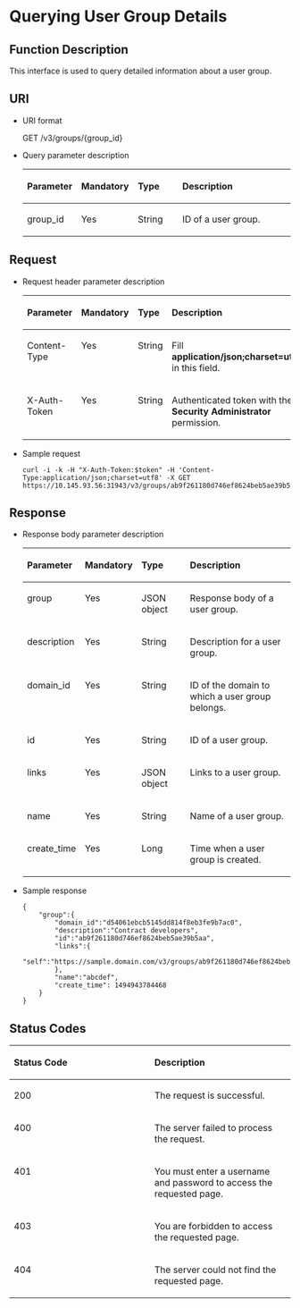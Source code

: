 # Querying User Group Details<a name="en-us_topic_0057845618"></a>

## Function Description<a name="section374725841447"></a>

This interface is used to query detailed information about a user group.

## **URI**<a name="section37905744151541"></a>

-   URI format

    GET /v3/groups/\{group\_id\}

-   Query parameter description

    <a name="table1045846915195"></a>
    <table><thead align="left"><tr id="row5974534815195"><th class="cellrowborder" valign="top" width="19.36%" id="mcps1.1.5.1.1"><p id="p753502915195"><a name="p753502915195"></a><a name="p753502915195"></a><strong id="b84235270611173"><a name="b84235270611173"></a><a name="b84235270611173"></a>Parameter</strong></p>
    </th>
    <th class="cellrowborder" valign="top" width="19.24%" id="mcps1.1.5.1.2"><p id="p635761415195"><a name="p635761415195"></a><a name="p635761415195"></a><strong id="a105e6ed8c3de4c5a9dde97ae5a71071e_1"><a name="a105e6ed8c3de4c5a9dde97ae5a71071e_1"></a><a name="a105e6ed8c3de4c5a9dde97ae5a71071e_1"></a>Mandatory</strong></p>
    </th>
    <th class="cellrowborder" valign="top" width="17.05%" id="mcps1.1.5.1.3"><p id="p4520476015195"><a name="p4520476015195"></a><a name="p4520476015195"></a><strong id="b842352706143526_1"><a name="b842352706143526_1"></a><a name="b842352706143526_1"></a>Type</strong></p>
    </th>
    <th class="cellrowborder" valign="top" width="44.35%" id="mcps1.1.5.1.4"><p id="p3770697115195"><a name="p3770697115195"></a><a name="p3770697115195"></a><strong id="b20601766145329"><a name="b20601766145329"></a><a name="b20601766145329"></a>Description</strong></p>
    </th>
    </tr>
    </thead>
    <tbody><tr id="row3436579015195"><td class="cellrowborder" valign="top" width="19.36%" headers="mcps1.1.5.1.1 "><p id="p3216557715195"><a name="p3216557715195"></a><a name="p3216557715195"></a>group_id</p>
    </td>
    <td class="cellrowborder" valign="top" width="19.24%" headers="mcps1.1.5.1.2 "><p id="p5527494915195"><a name="p5527494915195"></a><a name="p5527494915195"></a>Yes</p>
    </td>
    <td class="cellrowborder" valign="top" width="17.05%" headers="mcps1.1.5.1.3 "><p id="p4808588115195"><a name="p4808588115195"></a><a name="p4808588115195"></a>String</p>
    </td>
    <td class="cellrowborder" valign="top" width="44.35%" headers="mcps1.1.5.1.4 "><p id="p264231815195"><a name="p264231815195"></a><a name="p264231815195"></a>ID of a user group.</p>
    </td>
    </tr>
    </tbody>
    </table>


## **Request**<a name="section24249773152039"></a>

-   Request header parameter description

    <a name="en-us_topic_0032920307_table21736211"></a>
    <table><thead align="left"><tr id="en-us_topic_0032920307_row48433347"><th class="cellrowborder" valign="top" width="19.49%" id="mcps1.1.5.1.1"><p id="en-us_topic_0032920307_p30787047"><a name="en-us_topic_0032920307_p30787047"></a><a name="en-us_topic_0032920307_p30787047"></a><strong id="a173ae121cc9e48328ca613e72f2a1504"><a name="a173ae121cc9e48328ca613e72f2a1504"></a><a name="a173ae121cc9e48328ca613e72f2a1504"></a>Parameter</strong></p>
    </th>
    <th class="cellrowborder" valign="top" width="18.86%" id="mcps1.1.5.1.2"><p id="en-us_topic_0032920307_p10722842"><a name="en-us_topic_0032920307_p10722842"></a><a name="en-us_topic_0032920307_p10722842"></a><strong id="a105e6ed8c3de4c5a9dde97ae5a71071e_3"><a name="a105e6ed8c3de4c5a9dde97ae5a71071e_3"></a><a name="a105e6ed8c3de4c5a9dde97ae5a71071e_3"></a>Mandatory</strong></p>
    </th>
    <th class="cellrowborder" valign="top" width="19.34%" id="mcps1.1.5.1.3"><p id="en-us_topic_0032920307_p63243911"><a name="en-us_topic_0032920307_p63243911"></a><a name="en-us_topic_0032920307_p63243911"></a><strong id="b842352706143526_3"><a name="b842352706143526_3"></a><a name="b842352706143526_3"></a>Type</strong></p>
    </th>
    <th class="cellrowborder" valign="top" width="42.309999999999995%" id="mcps1.1.5.1.4"><p id="en-us_topic_0032920307_p22483156"><a name="en-us_topic_0032920307_p22483156"></a><a name="en-us_topic_0032920307_p22483156"></a><strong id="b1522845415265"><a name="b1522845415265"></a><a name="b1522845415265"></a>Description</strong></p>
    </th>
    </tr>
    </thead>
    <tbody><tr id="en-us_topic_0032920307_row9196329"><td class="cellrowborder" valign="top" width="19.49%" headers="mcps1.1.5.1.1 "><p id="en-us_topic_0032920307_p6705199"><a name="en-us_topic_0032920307_p6705199"></a><a name="en-us_topic_0032920307_p6705199"></a>Content-Type</p>
    </td>
    <td class="cellrowborder" valign="top" width="18.86%" headers="mcps1.1.5.1.2 "><p id="en-us_topic_0032920307_p6250253"><a name="en-us_topic_0032920307_p6250253"></a><a name="en-us_topic_0032920307_p6250253"></a>Yes</p>
    </td>
    <td class="cellrowborder" valign="top" width="19.34%" headers="mcps1.1.5.1.3 "><p id="en-us_topic_0032920307_p36508524"><a name="en-us_topic_0032920307_p36508524"></a><a name="en-us_topic_0032920307_p36508524"></a>String</p>
    </td>
    <td class="cellrowborder" valign="top" width="42.309999999999995%" headers="mcps1.1.5.1.4 "><p id="en-us_topic_0032920307_p4400500"><a name="en-us_topic_0032920307_p4400500"></a><a name="en-us_topic_0032920307_p4400500"></a>Fill <strong id="b842352706161331"><a name="b842352706161331"></a><a name="b842352706161331"></a>application/json;charset=utf8</strong> in this field.</p>
    </td>
    </tr>
    <tr id="en-us_topic_0032920307_row39604502"><td class="cellrowborder" valign="top" width="19.49%" headers="mcps1.1.5.1.1 "><p id="en-us_topic_0032920307_p53848109"><a name="en-us_topic_0032920307_p53848109"></a><a name="en-us_topic_0032920307_p53848109"></a>X-Auth-Token</p>
    </td>
    <td class="cellrowborder" valign="top" width="18.86%" headers="mcps1.1.5.1.2 "><p id="en-us_topic_0032920307_p66729601"><a name="en-us_topic_0032920307_p66729601"></a><a name="en-us_topic_0032920307_p66729601"></a>Yes</p>
    </td>
    <td class="cellrowborder" valign="top" width="19.34%" headers="mcps1.1.5.1.3 "><p id="en-us_topic_0032920307_p36388601"><a name="en-us_topic_0032920307_p36388601"></a><a name="en-us_topic_0032920307_p36388601"></a>String</p>
    </td>
    <td class="cellrowborder" valign="top" width="42.309999999999995%" headers="mcps1.1.5.1.4 "><p id="p2531632811434"><a name="p2531632811434"></a><a name="p2531632811434"></a>Authenticated token with the <strong id="b750798910387"><a name="b750798910387"></a><a name="b750798910387"></a>Security Administrator</strong> permission.</p>
    </td>
    </tr>
    </tbody>
    </table>


-   Sample request

    ```
    curl -i -k -H "X-Auth-Token:$token" -H 'Content-Type:application/json;charset=utf8' -X GET https://10.145.93.56:31943/v3/groups/ab9f261180d746ef8624beb5ae39b5aa
    ```


## **Response**<a name="section58835528153619"></a>

-   Response body parameter description

    <a name="table1056195410010"></a>
    <table><thead align="left"><tr id="row2747156110010"><th class="cellrowborder" valign="top" width="18.81188118811881%" id="mcps1.1.5.1.1"><p id="p447620910517"><a name="p447620910517"></a><a name="p447620910517"></a><strong id="b1709237332"><a name="b1709237332"></a><a name="b1709237332"></a>Parameter</strong></p>
    </th>
    <th class="cellrowborder" valign="top" width="19.761976197619763%" id="mcps1.1.5.1.2"><p id="p17754564499"><a name="p17754564499"></a><a name="p17754564499"></a><strong id="a105e6ed8c3de4c5a9dde97ae5a71071e_5"><a name="a105e6ed8c3de4c5a9dde97ae5a71071e_5"></a><a name="a105e6ed8c3de4c5a9dde97ae5a71071e_5"></a>Mandatory</strong></p>
    </th>
    <th class="cellrowborder" valign="top" width="19.01190119011901%" id="mcps1.1.5.1.3"><p id="p755696810517"><a name="p755696810517"></a><a name="p755696810517"></a><strong id="b842352706143526_5"><a name="b842352706143526_5"></a><a name="b842352706143526_5"></a>Type</strong></p>
    </th>
    <th class="cellrowborder" valign="top" width="42.41424142414241%" id="mcps1.1.5.1.4"><p id="p6407638510517"><a name="p6407638510517"></a><a name="p6407638510517"></a><strong id="b230267746154854"><a name="b230267746154854"></a><a name="b230267746154854"></a>Description</strong></p>
    </th>
    </tr>
    </thead>
    <tbody><tr id="row570214510010"><td class="cellrowborder" valign="top" width="18.81188118811881%" headers="mcps1.1.5.1.1 "><p id="p5922062510010"><a name="p5922062510010"></a><a name="p5922062510010"></a>group</p>
    </td>
    <td class="cellrowborder" valign="top" width="19.761976197619763%" headers="mcps1.1.5.1.2 "><p id="p87595644915"><a name="p87595644915"></a><a name="p87595644915"></a>Yes</p>
    </td>
    <td class="cellrowborder" valign="top" width="19.01190119011901%" headers="mcps1.1.5.1.3 "><p id="p5331155510010"><a name="p5331155510010"></a><a name="p5331155510010"></a>JSON object</p>
    </td>
    <td class="cellrowborder" valign="top" width="42.41424142414241%" headers="mcps1.1.5.1.4 "><p id="p2326866010010"><a name="p2326866010010"></a><a name="p2326866010010"></a>Response body of a user group.</p>
    </td>
    </tr>
    <tr id="row809135110010"><td class="cellrowborder" valign="top" width="18.81188118811881%" headers="mcps1.1.5.1.1 "><p id="p53468292105715"><a name="p53468292105715"></a><a name="p53468292105715"></a>description</p>
    </td>
    <td class="cellrowborder" valign="top" width="19.761976197619763%" headers="mcps1.1.5.1.2 "><p id="p1875135616490"><a name="p1875135616490"></a><a name="p1875135616490"></a>Yes</p>
    </td>
    <td class="cellrowborder" valign="top" width="19.01190119011901%" headers="mcps1.1.5.1.3 "><p id="p852996010010"><a name="p852996010010"></a><a name="p852996010010"></a>String</p>
    </td>
    <td class="cellrowborder" valign="top" width="42.41424142414241%" headers="mcps1.1.5.1.4 "><p id="p1983818310010"><a name="p1983818310010"></a><a name="p1983818310010"></a>Description for a user group.</p>
    </td>
    </tr>
    <tr id="row23913924105725"><td class="cellrowborder" valign="top" width="18.81188118811881%" headers="mcps1.1.5.1.1 "><p id="p13898724105725"><a name="p13898724105725"></a><a name="p13898724105725"></a>domain_id</p>
    </td>
    <td class="cellrowborder" valign="top" width="19.761976197619763%" headers="mcps1.1.5.1.2 "><p id="p157565634918"><a name="p157565634918"></a><a name="p157565634918"></a>Yes</p>
    </td>
    <td class="cellrowborder" valign="top" width="19.01190119011901%" headers="mcps1.1.5.1.3 "><p id="p52054821105725"><a name="p52054821105725"></a><a name="p52054821105725"></a>String</p>
    </td>
    <td class="cellrowborder" valign="top" width="42.41424142414241%" headers="mcps1.1.5.1.4 "><p id="p55690967105725"><a name="p55690967105725"></a><a name="p55690967105725"></a>ID of the domain to which a user group belongs.</p>
    </td>
    </tr>
    <tr id="row43504723105810"><td class="cellrowborder" valign="top" width="18.81188118811881%" headers="mcps1.1.5.1.1 "><p id="p55998188105810"><a name="p55998188105810"></a><a name="p55998188105810"></a>id</p>
    </td>
    <td class="cellrowborder" valign="top" width="19.761976197619763%" headers="mcps1.1.5.1.2 "><p id="p375175610498"><a name="p375175610498"></a><a name="p375175610498"></a>Yes</p>
    </td>
    <td class="cellrowborder" valign="top" width="19.01190119011901%" headers="mcps1.1.5.1.3 "><p id="p39559385105810"><a name="p39559385105810"></a><a name="p39559385105810"></a>String</p>
    </td>
    <td class="cellrowborder" valign="top" width="42.41424142414241%" headers="mcps1.1.5.1.4 "><p id="p50193635105810"><a name="p50193635105810"></a><a name="p50193635105810"></a>ID of a user group.</p>
    </td>
    </tr>
    <tr id="row42687591105820"><td class="cellrowborder" valign="top" width="18.81188118811881%" headers="mcps1.1.5.1.1 "><p id="p48644001105820"><a name="p48644001105820"></a><a name="p48644001105820"></a>links</p>
    </td>
    <td class="cellrowborder" valign="top" width="19.761976197619763%" headers="mcps1.1.5.1.2 "><p id="p1876556104917"><a name="p1876556104917"></a><a name="p1876556104917"></a>Yes</p>
    </td>
    <td class="cellrowborder" valign="top" width="19.01190119011901%" headers="mcps1.1.5.1.3 "><p id="p47850047105820"><a name="p47850047105820"></a><a name="p47850047105820"></a>JSON object</p>
    </td>
    <td class="cellrowborder" valign="top" width="42.41424142414241%" headers="mcps1.1.5.1.4 "><p id="p50648609105820"><a name="p50648609105820"></a><a name="p50648609105820"></a>Links to a user group.</p>
    </td>
    </tr>
    <tr id="row1704891105830"><td class="cellrowborder" valign="top" width="18.81188118811881%" headers="mcps1.1.5.1.1 "><p id="p15344026105830"><a name="p15344026105830"></a><a name="p15344026105830"></a>name</p>
    </td>
    <td class="cellrowborder" valign="top" width="19.761976197619763%" headers="mcps1.1.5.1.2 "><p id="p57695694919"><a name="p57695694919"></a><a name="p57695694919"></a>Yes</p>
    </td>
    <td class="cellrowborder" valign="top" width="19.01190119011901%" headers="mcps1.1.5.1.3 "><p id="p34906626105830"><a name="p34906626105830"></a><a name="p34906626105830"></a>String</p>
    </td>
    <td class="cellrowborder" valign="top" width="42.41424142414241%" headers="mcps1.1.5.1.4 "><p id="p8864442105830"><a name="p8864442105830"></a><a name="p8864442105830"></a>Name of a user group.</p>
    </td>
    </tr>
    <tr id="row1815813393114"><td class="cellrowborder" valign="top" width="18.81188118811881%" headers="mcps1.1.5.1.1 "><p id="p41591433113114"><a name="p41591433113114"></a><a name="p41591433113114"></a>create_time</p>
    </td>
    <td class="cellrowborder" valign="top" width="19.761976197619763%" headers="mcps1.1.5.1.2 "><p id="p19761056154914"><a name="p19761056154914"></a><a name="p19761056154914"></a>Yes</p>
    </td>
    <td class="cellrowborder" valign="top" width="19.01190119011901%" headers="mcps1.1.5.1.3 "><p id="p515903373115"><a name="p515903373115"></a><a name="p515903373115"></a>Long</p>
    </td>
    <td class="cellrowborder" valign="top" width="42.41424142414241%" headers="mcps1.1.5.1.4 "><p id="p315918330319"><a name="p315918330319"></a><a name="p315918330319"></a>Time when a user group is created.</p>
    </td>
    </tr>
    </tbody>
    </table>

-   Sample response

    ```
    {
        "group":{
            "domain_id":"d54061ebcb5145dd814f8eb3fe9b7ac0",
            "description":"Contract developers",
            "id":"ab9f261180d746ef8624beb5ae39b5aa",
            "links":{
                "self":"https://sample.domain.com/v3/groups/ab9f261180d746ef8624beb5ae39b5aa"
            },
            "name":"abcdef",
            "create_time": 1494943784468
        }
    }
    ```


## **Status Codes**<a name="section5556784894735"></a>

<a name="en-us_topic_0032920307_table25927028"></a>
<table><thead align="left"><tr id="en-us_topic_0032920307_row10578662"><th class="cellrowborder" valign="top" width="50%" id="mcps1.1.3.1.1"><p id="en-us_topic_0032920307_p51565323"><a name="en-us_topic_0032920307_p51565323"></a><a name="en-us_topic_0032920307_p51565323"></a><strong id="b2587340315265"><a name="b2587340315265"></a><a name="b2587340315265"></a>Status Code</strong></p>
</th>
<th class="cellrowborder" valign="top" width="50%" id="mcps1.1.3.1.2"><p id="en-us_topic_0032920307_p16041657"><a name="en-us_topic_0032920307_p16041657"></a><a name="en-us_topic_0032920307_p16041657"></a><strong id="b412025515265"><a name="b412025515265"></a><a name="b412025515265"></a>Description</strong></p>
</th>
</tr>
</thead>
<tbody><tr id="en-us_topic_0032920307_row24305815"><td class="cellrowborder" valign="top" width="50%" headers="mcps1.1.3.1.1 "><p id="en-us_topic_0032920307_p22613965"><a name="en-us_topic_0032920307_p22613965"></a><a name="en-us_topic_0032920307_p22613965"></a>200</p>
</td>
<td class="cellrowborder" valign="top" width="50%" headers="mcps1.1.3.1.2 "><p id="en-us_topic_0032920307_p19791876"><a name="en-us_topic_0032920307_p19791876"></a><a name="en-us_topic_0032920307_p19791876"></a>The request is successful.</p>
</td>
</tr>
<tr id="en-us_topic_0032920307_row43909159"><td class="cellrowborder" valign="top" width="50%" headers="mcps1.1.3.1.1 "><p id="en-us_topic_0032920307_p66980994"><a name="en-us_topic_0032920307_p66980994"></a><a name="en-us_topic_0032920307_p66980994"></a>400</p>
</td>
<td class="cellrowborder" valign="top" width="50%" headers="mcps1.1.3.1.2 "><p id="en-us_topic_0032920307_p56751409"><a name="en-us_topic_0032920307_p56751409"></a><a name="en-us_topic_0032920307_p56751409"></a>The server failed to process the request.</p>
</td>
</tr>
<tr id="row460808479497"><td class="cellrowborder" valign="top" width="50%" headers="mcps1.1.3.1.1 "><p id="p120744399497"><a name="p120744399497"></a><a name="p120744399497"></a>401</p>
</td>
<td class="cellrowborder" valign="top" width="50%" headers="mcps1.1.3.1.2 "><p id="p385055099497"><a name="p385055099497"></a><a name="p385055099497"></a>You must enter a username and password to access the requested page.</p>
</td>
</tr>
<tr id="en-us_topic_0032920307_row41000636"><td class="cellrowborder" valign="top" width="50%" headers="mcps1.1.3.1.1 "><p id="en-us_topic_0032920307_p32717189"><a name="en-us_topic_0032920307_p32717189"></a><a name="en-us_topic_0032920307_p32717189"></a>403</p>
</td>
<td class="cellrowborder" valign="top" width="50%" headers="mcps1.1.3.1.2 "><p id="en-us_topic_0032920307_p32846614"><a name="en-us_topic_0032920307_p32846614"></a><a name="en-us_topic_0032920307_p32846614"></a>You are forbidden to access the requested page.</p>
</td>
</tr>
<tr id="row1306642216138"><td class="cellrowborder" valign="top" width="50%" headers="mcps1.1.3.1.1 "><p id="p5048894216138"><a name="p5048894216138"></a><a name="p5048894216138"></a>404</p>
</td>
<td class="cellrowborder" valign="top" width="50%" headers="mcps1.1.3.1.2 "><p id="p6307248716138"><a name="p6307248716138"></a><a name="p6307248716138"></a>The server could not find the requested page.</p>
</td>
</tr>
</tbody>
</table>

